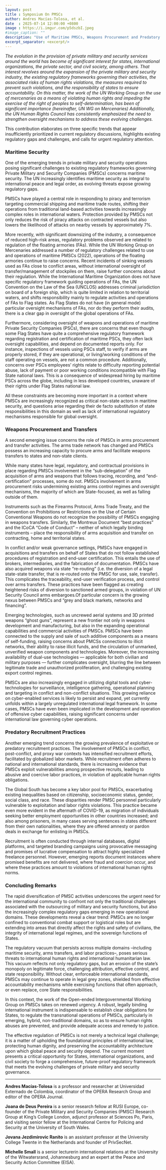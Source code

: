 ```yaml
---
layout: post
title : Symposium On PMSCs
author: Andres Macías-Tolosa, et al.
date  : 2025-07-14 12:00:00 +0800
image : https://i.imgur.com/p5dszbI.jpeg
#image_caption: ""
description: "Use of Maritime PMSCs, Weapons Procurement and Predatory Recruitment – New Frontiers in PMSC Regulation"
excerpt_separator: <excerpt/>
---
```


_The evolution in the provision of private military and security services around the world has become of significant interest for states, international organizations, the private sector, and civil society, among others._ <excerpt/> _That interest revolves around the expansion of the private military and security industry, the existing regulatory frameworks governing their activities, the associated risks of human rights violations, the measures required to prevent such violations, and the responsibility of states to ensure accountability. On this matter, the work of the UN Working Group on the use of mercenaries as a means of violating human rights and impeding the exercise of the right of peoples to self-determination, has been of significant importance (hereinafter, UN WG on Mercenaries) Additionally, the UN Human Rights Council has consistently emphasized the need to strengthen oversight mechanisms to address these evolving challenges._

This contribution elaborates on three specific trends that appear insufficiently prioritized in current regulatory discussions, highlights existing regulatory gaps and challenges, and calls for urgent regulatory attention.


### Maritime Security

One of the emerging trends in private military and security operations posing significant challenges to existing regulatory frameworks governing Private Military and Security Companies (PMSCs) concerns maritime security. The UN increasingly identifies maritime security as integral to international peace and legal order, as evolving threats expose growing regulatory gaps.

PMSCs have played a central role in responding to piracy and terrorism targeting commercial shipping and maritime trade routes, shifting their operations from traditional land-based activities towards increasingly complex roles in international waters. Protection provided by PMSCs not only reduces the risk of piracy attacks on contracted vessels but also lowers the likelihood of attacks on nearby vessels by approximately 7%.

More recently, with significant downsizing of the industry, a consequence of reduced high-risk areas, regulatory problems observed are related to regulation of the floating armories (FAs). While the UN Working Group on Mercenaries addressed a number of regulatory challenges related to use and operations of maritime PMSCs (2022), operations of the floating armories continue to raise concerns. Recent incidents of sinking vessels used as FAs close to conflict areas, without international oversight of transfer/management of stockpiles on them, raise further concerns about their regulation. While the International Maritime Organization does not have specific regulatory framework guiding operations of FAs, the UN Convention on the Law of the Sea (UNCLOS) addresses criminal jurisdiction on board of a foreign ship, which is quite limited in relation to territorial waters, and shifts responsibility mainly to regulate activities and operations of FAs to Flag states. As Flag States do not have (in general mode) particular oversight mechanisms of FAs, nor do they perform their audits, there is a clear gap in oversight of the global operations of FAs.

Furthermore, considering oversight of weapons and operations of maritime Private Security Companies (PSCs), there are concerns that even though some Flag States have quite a comprehensive regulatory framework regarding registration and certification of maritime PSCs, they often lack oversight capabilities, and depend on documented reports only. For instance, inspections of vessels using PSCs staff, to verify if arms are properly stored, if they are operational, or living/working conditions of the staff operating on vessels, are not a common procedure. Additionally, concerns over PSCs employees’ rights relate to difficulty reporting potential abuse, lack of payment or poor working conditions incompatible with Flag State national laws. This is a consequence of widespread hiring by maritime PSCs across the globe, including in less developed countries, unaware of their rights under Flag States national law.

All these constraints are becoming more important in a context where PMSCs are increasingly recognized as critical non-state actors in maritime security, and questions arise regarding their de facto substitution of state responsibilities in this domain as well as lack of international regulatory mechanisms responsible for global oversight.


### Weapons Procurement and Transfers

A second emerging issue concerns the role of PMSCs in arms procurement and transfer activities. The arms trade network has changed and PMSCs possess an increasing capacity to procure arms and facilitate weapons transfers to states and non-state clients.

While many states have legal, regulatory, and contractual provisions in place regarding PMSCs involvement in the “sub-delegation” of the acquisition of arms and weapons that follows tracing, recording, and “end-certification” processes, some do not. PMSCs involvement in arms procurement risks undermining existing arms control regimes and oversight mechanisms, the majority of which are State-focused, as well as falling outside of them.

Instruments such as the Firearms Protocol, Arms Trade Treaty, and the Convention on Prohibitions or Restrictions on the Use of Certain Conventional Weapons do not recognize the possibility of PMSCs engaging in weapons transfers. Similarly, the Montreux Document “best practices” and the ICoCA “Code of Conduct” – neither of which legally binding instruments – place the responsibility of arms acquisition and transfer on contracting, home and territorial states.

In conflict and/or weak governance settings, PMSCs have engaged in acquisitions and transfers on behalf of States that do not follow established procedures of registration and end-user certification. This entails the use of brokers, intermediaries, and the fabrication of documentation. PMSCs have also acquired weapons via state “re-routing” (i.e. the diversion of a legal state-state transfer, that is re-routed onto the PMSC for use, sale, transfer). This complicates the traceability, end-user verification process, and control over arms transfers. These practices have been flagged as creating heightened risks of diversion to sanctioned armed groups, in violation of UN Security Council arms embargoes.Of particular concern is the growing nexus between PMSCs and “grey and black markets, networks and financing”.

Emerging technologies, such as uncrewed aerial systems and 3D printed weapons “ghost guns”, represent a new frontier not only in weapons development and manufacturing, but also in the expanding operational capabilities and commercial activities of PMSCs. PMSCs have been connected to the supply and sale of such additive components as a means of self-funding, raising concerns about PMCSs connections to illicit networks, their ability to raise illicit funds, and the circulation of unmarked, unverified weapon components and technologies. Moreover, the increasing availability of dual-use technologies — applicable for both civilian and military purposes — further complicates oversight, blurring the line between legitimate trade and unauthorized proliferation, and challenging existing export control regimes.

PMSCs are also increasingly engaged in utilizing digital tools and cyber-technologies for surveillance, intelligence gathering, operational planning and targeting in conflict and non-conflict situations. This growing reliance on cyber-enabled services is likely to persist and expand, yet currently unfolds within a largely unregulated international legal framework. In some cases, PMSCs have even been implicated in the development and operation of offensive cyber capabilities, raising significant concerns under international law governing cyber operations.


### Predatory Recruitment Practices

Another emerging trend concerns the growing prevalence of exploitative or predatory recruitment practices. The involvement of PMSCs in conflict, post-conflict, and proxy war contexts has intensified recruitment efforts, facilitated by globalized labor markets. While recruitment often adheres to national and international standards, there is increasing evidence that PMSCs exploit vulnerabilities among prospective recruits, leading to abusive and coercive labor practices, in violation of applicable human rights obligations.

The Global South has become a key labor pool for PMSCs, exacerbating existing inequalities based on citizenship, socioeconomic status, gender, social class, and race. These disparities render PMSC personnel particularly vulnerable to exploitation and labor rights violations. This practice became even more evident in the aftermath of COVID-19, as migration of individuals seeking better employment opportunities in other countries increased; and also among prisoners, in many cases serving sentences in states different from their own nationalities, where they are offered amnesty or pardon deals in exchange for enlisting in PMSCs.

Recruitment is often conducted through internal databases, digital platforms, and targeted branding campaigns using provocative messaging and promises of lucrative compensation to attract highly specialized freelance personnel. However, emerging reports document instances where promised benefits are not delivered, where fraud and coercion occur, and where these practices amount to violations of international human rights norms.


### Concluding Remarks

The rapid diversification of PMSC activities underscores the urgent need for the international community to confront not only the traditional challenges associated with the outsourcing of military and security functions, but also the increasingly complex regulatory gaps emerging in new operational domains. These developments reveal a clear trend: PMSCs are no longer confined to conventional combat support or logistical roles but are extending into areas that directly affect the rights and safety of civilians, the integrity of international legal regimes, and the sovereign functions of States.

The regulatory vacuum that persists across multiple domains –including maritime security, arms transfers, and labor practices–, poses serious threats to international human rights and international humanitarian law. This vacuum reflects not only regulatory gaps, but an erosion of the state’s monopoly on legitimate force, challenging attribution, effective control, and state responsibility. Without clear, enforceable international standards, PMSCs may continue to operate in legal grey zones, shielded from effective accountability mechanisms while exercising functions that often approach, or even replace, core State responsibilities.

In this context, the work of the Open-ended Intergovernmental Working Group on PMSCs takes on renewed urgency. A robust, legally binding international instrument is indispensable to establish clear obligations for States, to regulate the transnational operations of PMSCs, particularly in emerging, hybrid, non-traditional domains, so as to ensure human rights abuses are prevented, and provide adequate access and remedy to justice.

The effective regulation of PMSCs is not merely a technical legal challenge; it is a matter of upholding the foundational principles of international law, protecting human dignity, and preserving the accountability architecture upon which global peace and security depend. The current moment presents a critical opportunity for States, international organizations, and civil society to forge a comprehensive, future-proof regulatory framework that meets the evolving challenges of private military and security governance.

---

__Andres Macías-Tolosa__ is a professor and researcher at Universidad Externado de Colombia, coordinator of the OPERA Research Group and editor of the OPERA Journal.

__Joana de Deus Pereira__ is a senior research fellow at RUSI Europe, co-founder of the Private Military and Security Companies (PMSC) Research Group at King’s College London, adjunct professor at Sciences Po, Paris, and visiting senior fellow at the International Centre for Policing and Security at the University of South Wales.

__Jovana Jezdimirovic Ranito__ is an assistant professor at the University College Twente in the Netherlands and founder of PrivSecNet.

__Michelle Small__ is a senior lecturerin international relations at the University of the Witwatersrand, Johannesburg and an expert at the Peace and Security Action Committee (EISA).
